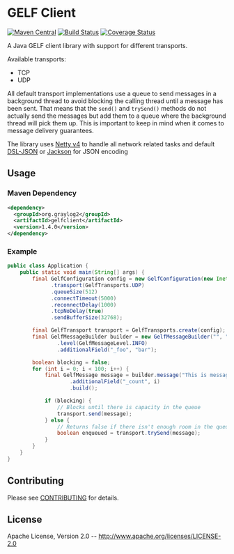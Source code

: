 GELF Client
===========

[![Maven Central](https://img.shields.io/maven-central/v/org.graylog2/gelfclient.svg)](https://mvnrepository.com/artifact/org.graylog2/gelfclient)
[![Build Status](https://travis-ci.org/Graylog2/gelfclient.svg)](https://travis-ci.org/Graylog2/gelfclient)
[![Coverage Status](https://img.shields.io/coveralls/Graylog2/gelfclient.svg)](https://coveralls.io/r/Graylog2/gelfclient)

A Java GELF client library with support for different transports.

Available transports:

* TCP
* UDP

All default transport implementations use a queue to send messages in a
background thread to avoid blocking the calling thread until a message has
been sent. That means that the `send()` and `trySend()` methods do not
actually send the messages but add them to a queue where the background
thread will pick them up. This is important to keep in mind when it comes to
message delivery guarantees.

The library uses [Netty v4](http://netty.io/) to handle all network related
tasks and default [DSL-JSON](https://github.com/ngs-doo/dsl-json) or [Jackson](https://github.com/FasterXML/jackson) for JSON encoding

## Usage

### Maven Dependency

```xml
<dependency>
  <groupId>org.graylog2</groupId>
  <artifactId>gelfclient</artifactId>
  <version>1.4.0</version>
</dependency>
```

### Example

```java
public class Application {
    public static void main(String[] args) {
        final GelfConfiguration config = new GelfConfiguration(new InetSocketAddress("example.com", 12201))
              .transport(GelfTransports.UDP)
              .queueSize(512)
              .connectTimeout(5000)
              .reconnectDelay(1000)
              .tcpNoDelay(true)
              .sendBufferSize(32768);

        final GelfTransport transport = GelfTransports.create(config);
        final GelfMessageBuilder builder = new GelfMessageBuilder("", "example.com")
                .level(GelfMessageLevel.INFO)
                .additionalField("_foo", "bar");

        boolean blocking = false;
        for (int i = 0; i < 100; i++) {
            final GelfMessage message = builder.message("This is message #" + i)
                    .additionalField("_count", i)
                    .build();

            if (blocking) {
                // Blocks until there is capacity in the queue
                transport.send(message);
            } else {
                // Returns false if there isn't enough room in the queue
                boolean enqueued = transport.trySend(message);
            }
        }
    }
}
```

## Contributing

Please see [CONTRIBUTING](CONTRIBUTING.md) for details.

## License

Apache License, Version 2.0 -- http://www.apache.org/licenses/LICENSE-2.0
